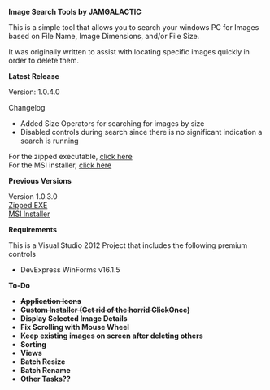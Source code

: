 <b>Image Search Tools by JAMGALACTIC</b>
<p>This is a simple tool that allows you to search your windows PC for Images 
based on File Name, Image Dimensions, and/or File Size.</p>
<p>It was originally written to assist with locating specific images quickly 
in order to delete them.</p>
<b>Latest Release</b>
<p>Version: 1.0.4.0<br>
<p>Changelog</p>
<ul>
  <li>Added Size Operators for searching for images by size</li>
  <li>Disabled controls during search since there is no significant indication a search is running</li>
</ul>
For the zipped executable, <a href="http://jamgalactic.com/applications/IST/1.0.4.0/IST_1.0.4.0.zip">click here</a><br>
For the MSI installer, <a href="http://jamgalactic.com/applications/IST/1.0.4.0/ISTSetup.msi">click here</a></p>
<b>Previous Versions</b>
<p>Version 1.0.3.0<br>
<a href="http://jamgalactic.com/applications/IST/1.0.3.0/IST_1.0.3.0.zip">Zipped EXE</a><br>
<a href="http://jamgalactic.com/applications/IST/1.0.3.0/ISTSetup.msi">MSI Installer</a></p>
<b>Requirements</b>
<p>This is a Visual Studio 2012 Project that includes the following premium controls</p>
<ul>
<li>DevExpress WinForms v16.1.5</li>
</ul>
<b>To-Do<b>
<ul>
<li><del>Application Icons</del></li>
<li><del>Custom Installer (Get rid of the horrid ClickOnce)</del></li>
<li>Display Selected Image Details</li>
<li>Fix Scrolling with Mouse Wheel</li>
<li>Keep existing images on screen after deleting others</li>
<li>Sorting</li>
<li>Views</li>
<li>Batch Resize</li>
<li>Batch Rename</li>
<li>Other Tasks??</li>
</ul>
